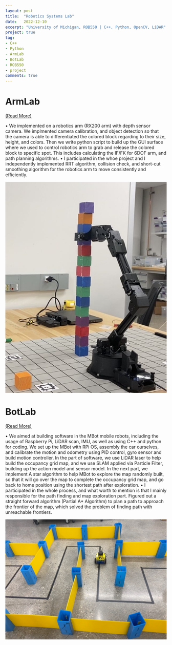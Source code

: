 ```yaml
---
layout: post
title:  "Robotics Systems Lab"
date:   2022-12-10
excerpt: "University of Michigan, ROB550 | C++, Python, OpenCV, LiDAR"
project: true
tag:
- C++
- Python
- ArmLab
- BotLab
- ROB550
- project
comments: true
---
```


# ArmLab
<a href="../assets/reports/ROB_550_Robot_Control_S2T6.pdf" target="_blank"> (Read More) </a>

•	We implemented on a robotics arm (RX200 arm) with depth sensor camera. We implmented camera calibration, and object detection so that the camera is able to differentiated the colored block regarding to their size, height, and colors. Then we write python script to build up the GUI surface where we used to control robotics arm to grab and release the colored block to specific spot. This includes calculating the IF/FK for 6DOF arm, and path planning algorithms.
•	I participated in the whoe project and I independently implemented RRT algorithm, collision check, and short-cut smoothing algorithm for the robotics arm to move consistently and efficiently.

<img src="../assets/img/armlab_1.jpg"  width="600">

# BotLab
<a href="../assets/reports/Botlab_Report_S2T6.pdf" target="_blank"> (Read More) </a>

• We aimed at building software in the MBot mobile robots, including the usage of Raspberry Pi, LiDAR scan, IMU, as well as using C++ and python for coding. We set up the MBot with RPi OS, assembly the car ourselves, and calibrate the motion and odometry using PID control, gyro sensor and build motion controller. In the part of software, we use LiDAR laser to help build the occupancy grid map, and we use SLAM applied via Particle Filter, building up the action model and sensor model. In the next part, we implement A star algorithm to help MBot to explore the map randomly built, so that it will go over the map to complete the occupancy grid map, and go back to home position using the shortest path after exploration.
• I participated in the whole process, and what worth to mention is that I mainly responsible for the path finding and map exploration part. Figured out a straight forward algorithm (Partial A* Algorithm) to plan a path to approach the frontier of the map, which solved the problem of finding path with unreachable frontiers.

<img src="../assets/img/botlab_1.jpg"  width="600">